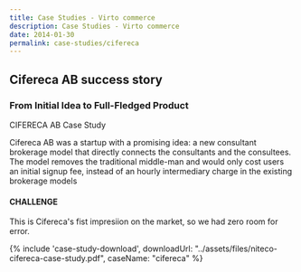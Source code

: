 ```yaml
---
title: Case Studies - Virto commerce
description: Case Studies - Virto commerce
date: 2014-01-30
permalink: case-studies/cifereca
---
```

<div class="case-studies" ng-controller="caseStudyController">
    <div class="header bg-niteco ">
        <div class="bg-container">
            <div class="inner">
                <h2>Cifereca AB success story</h2>
            </div>
        </div>
    </div>
    <div class="body responsive">
        <div class="col-w">
            <div class="col __col-70">
                <h3>
                    From Initial Idea to Full-Fledged Product
                </h3>
                <p class="text-gray">CIFERECA AB Case Study</p>
                <p>
                    Cifereca AB was a startup with a
                    promising idea: a new consultant
                    brokerage model that directly connects
                    the consultants and the consultees.
                    The model removes the traditional
                    middle-man and would only cost users
                    an initial signup fee, instead of an
                    hourly intermediary charge in the
                    existing brokerage models
                </p>
                <h4>CHALLENGE</h4>
                <p>
                    This is Cifereca's fist impresiion on the
                    market, so we had zero room for error.
                </p>
            </div>
            <div class="col __col-30">
                {% include 'case-study-download', downloadUrl: "../assets/files/niteco-cifereca-case-study.pdf", caseName: "сifereca" %}
            </div>
        </div>
    </div>
</div>